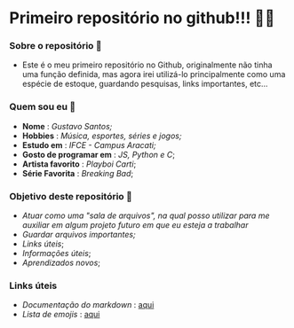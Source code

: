 # Primeiro repositório no github!!! :face_in_clouds:

### Sobre o repositório 💬
- Este é o meu primeiro repositório no Github, originalmente não tinha uma função definida, mas agora irei utilizá-lo principalmente como uma espécie de estoque, guardando pesquisas, links importantes, etc...

### Quem sou eu :yawning_face:
- **Nome** : *Gustavo Santos;*
- **Hobbies** : *Música, esportes, séries e jogos;*
- **Estudo em** : *IFCE - Campus Aracati;*
- **Gosto de programar em** : *JS, Python e C*;
- **Artista favorito** : *Playboi Carti*;
- **Série Favorita** : *Breaking Bad*;

### Objetivo deste repositório 🥴
- *Atuar como uma "sala de arquivos", na qual posso utilizar para me auxiliar em algum projeto futuro em que eu esteja a trabalhar*
- *Guardar arquivos importantes;*
- *Links úteis*;
- *Informações úteis*;
- *Aprendizados novos*;

### Links úteis
- *Documentação do markdown* : [aqui](https://docs.github.com/pt/get-started/writing-on-github/getting-started-with-writing-and-formatting-on-github/basic-writing-and-formatting-syntax)
- *Lista de emojis* : [aqui](https://github.com/ikatyang/emoji-cheat-sheet/blob/github-actions-auto-update/README.md#smileys--emotion)
  




